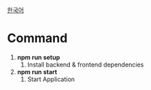 [한국어](./README-ko.md)

# Command
1. **npm run setup**
   1. Install backend & frontend dependencies
2. **npm run start**
   1. Start Application
